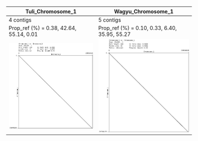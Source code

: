 

| Tuli_Chromosome_1 | Wagyu_Chromosome_1|
|---------------------|---------------------|
| 4 contigs | 5 contigs |
| Prop_ref (%) = 0.38, 42.64, 55.14, 0.01 | Prop_ref (%) = 0.10, 0.33, 6.40, 35.95, 55.27 |
| <img src="https://github.com/plnspineda/pln_public/blob/pln/images/dotplot_Wagyu/Chromosome_1.png" width="550" /> | <img src="https://github.com/plnspineda/pln_public/blob/pln/images/dotplot_Tuli/Chromosome_1.png" width="550" /> |
